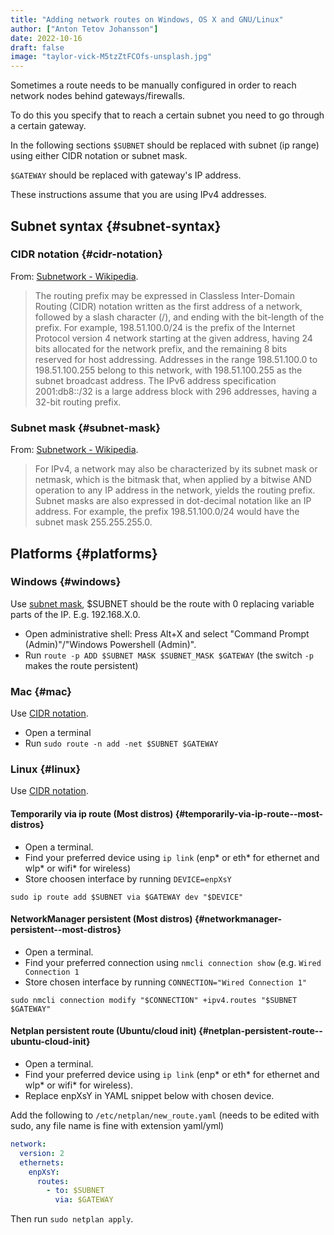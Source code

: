 ```yaml
---
title: "Adding network routes on Windows, OS X and GNU/Linux"
author: ["Anton Tetov Johansson"]
date: 2022-10-16
draft: false
image: "taylor-vick-M5tzZtFCOfs-unsplash.jpg"
---
```


Sometimes a route needs to be manually configured in order to reach network nodes behind gateways/firewalls.

To do this you specify that to reach a certain subnet you need to go through a certain gateway.

<!--more-->

In the following sections `$SUBNET` should be replaced with subnet (ip range) using either CIDR notation or subnet mask.

`$GATEWAY` should be replaced with gateway's IP address.

These instructions assume that you are using IPv4 addresses.

## Subnet syntax {#subnet-syntax}

### CIDR notation {#cidr-notation}

From: [Subnetwork - Wikipedia](https://en.wikipedia.org/wiki/Subnetwork).

> The routing prefix may be expressed in Classless Inter-Domain Routing (CIDR) notation written as the first address of a network, followed by a slash character (/), and ending with the bit-length of the prefix. For example, 198.51.100.0/24 is the prefix of the Internet Protocol version 4 network starting at the given address, having 24 bits allocated for the network prefix, and the remaining 8 bits reserved for host addressing. Addresses in the range 198.51.100.0 to 198.51.100.255 belong to this network, with 198.51.100.255 as the subnet broadcast address. The IPv6 address specification 2001:db8::/32 is a large address block with 296 addresses, having a 32-bit routing prefix.

### Subnet mask {#subnet-mask}

From: [Subnetwork - Wikipedia](https://en.wikipedia.org/wiki/Subnetwork).

> For IPv4, a network may also be characterized by its subnet mask or netmask, which is the bitmask that, when applied by a bitwise AND operation to any IP address in the network, yields the routing prefix. Subnet masks are also expressed in dot-decimal notation like an IP address. For example, the prefix 198.51.100.0/24 would have the subnet mask 255.255.255.0.

## Platforms {#platforms}

### Windows {#windows}

Use [subnet mask](#subnet-mask), $SUBNET should be the route with 0 replacing variable parts of the IP. E.g. 192.168.X.0.

- Open administrative shell: Press Alt+X and select "Command Prompt (Admin)"/"Windows Powershell (Admin)".
- Run `route -p ADD $SUBNET MASK $SUBNET_MASK $GATEWAY` (the switch `-p` makes the route persistent)

### Mac {#mac}

Use [CIDR notation](#cidr-notation).

- Open a terminal
- Run `sudo route -n add -net $SUBNET $GATEWAY`

### Linux {#linux}

Use [CIDR notation](#cidr-notation).

#### Temporarily via ip route (Most distros) {#temporarily-via-ip-route--most-distros}

- Open a terminal.
- Find your preferred device using `ip link` (enp\* or eth\* for ethernet and wlp\* or wifi\* for wireless)
- Store choosen interface by running `DEVICE=enpXsY`

`sudo ip route add $SUBNET via $GATEWAY dev "$DEVICE"`

#### NetworkManager persistent (Most distros) {#networkmanager-persistent--most-distros}

- Open a terminal.
- Find your preferred connection using `nmcli connection show` (e.g. `Wired Connection 1`
- Store chosen interface by running `CONNECTION="Wired Connection 1"`

`sudo nmcli connection modify "$CONNECTION" +ipv4.routes "$SUBNET $GATEWAY"`

#### Netplan persistent route (Ubuntu/cloud init) {#netplan-persistent-route--ubuntu-cloud-init}

- Open a terminal.
- Find your preferred device using `ip link` (enp\* or eth\* for ethernet and wlp\* or wifi\* for wireless).
- Replace enpXsY in YAML snippet below with chosen device.

Add the following to `/etc/netplan/new_route.yaml` (needs to be edited with sudo, any file name is fine with extension yaml/yml)

```yaml
network:
  version: 2
  ethernets:
    enpXsY:
      routes:
        - to: $SUBNET
          via: $GATEWAY
```

Then run `sudo netplan apply`.
